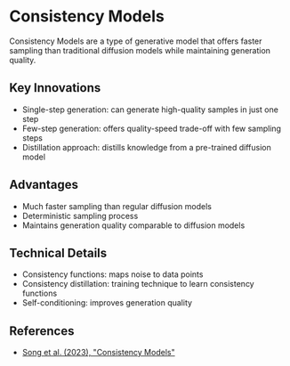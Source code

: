 # Consistency Models

Consistency Models are a type of generative model that offers faster sampling than traditional diffusion models while maintaining generation quality.

## Key Innovations

- Single-step generation: can generate high-quality samples in just one step
- Few-step generation: offers quality-speed trade-off with few sampling steps
- Distillation approach: distills knowledge from a pre-trained diffusion model

## Advantages

- Much faster sampling than regular diffusion models
- Deterministic sampling process
- Maintains generation quality comparable to diffusion models

## Technical Details

- Consistency functions: maps noise to data points
- Consistency distillation: training technique to learn consistency functions
- Self-conditioning: improves generation quality

## References

- [Song et al. (2023), "Consistency Models"](https://arxiv.org/abs/2303.01469)
